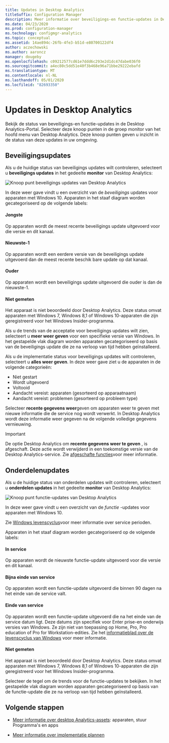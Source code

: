 ```yaml
---
title: Updates in Desktop Analytics
titleSuffix: Configuration Manager
description: Meer informatie over beveiligings-en functie-updates in Desktop Analytics.
ms.date: 04/23/2020
ms.prod: configuration-manager
ms.technology: configmgr-analytics
ms.topic: conceptual
ms.assetid: 14ae894c-26fb-4fe3-b51d-e80700122df4
author: aczechowski
ms.author: aaroncz
manager: dougeby
ms.openlocfilehash: c09212577cd61e7ddd6c293e2d1dc47dabe036f0
ms.sourcegitcommit: a4ec80c5dd51e40f3b468e96a71bbe29222ebafd
ms.translationtype: MT
ms.contentlocale: nl-NL
ms.lasthandoff: 05/01/2020
ms.locfileid: "82693350"
---
```

# <a name="updates-in-desktop-analytics"></a>Updates in Desktop Analytics

Bekijk de status van beveiligings-en functie-updates in de Desktop Analytics-Portal. Selecteer deze knoop punten in de groep monitor van het hoofd menu van Desktop Analytics. Deze knoop punten geven u inzicht in de status van deze updates in uw omgeving.


## <a name="security-updates"></a>Beveiligingsupdates

Als u de huidige status van beveiligings updates wilt controleren, selecteert u **beveiligings updates** in het gedeelte **monitor** van Desktop Analytics:

![Knoop punt beveiligings updates van Desktop Analytics](media/security-updates.png)

In deze weer gave vindt u een overzicht van de *beveiligings* updates voor apparaten met Windows 10. Apparaten in het staaf diagram worden gecategoriseerd op de volgende labels:

#### <a name="latest"></a>Jongste

Op apparaten wordt de meest recente beveiligings update uitgevoerd voor die versie en dit kanaal.

#### <a name="latest-1"></a>Nieuwste-1

Op apparaten wordt een eerdere versie van de beveiligings update uitgevoerd dan de meest recente beschik bare update op dat kanaal.

#### <a name="older"></a>Ouder

Op apparaten wordt een beveiligings update uitgevoerd die ouder is dan de nieuwste-1.

#### <a name="not-measured"></a>Niet gemeten

Het apparaat is niet beoordeeld door Desktop Analytics. Deze status omvat apparaten met Windows 7, Windows 8,1 of Windows 10-apparaten die zijn geregistreerd voor het Windows Insider-programma.  

Als u de trends van de acceptatie voor beveiligings updates wilt zien, selecteert u **meer weer geven** voor een specifieke versie van Windows. In het gestapelde vlak diagram worden apparaten gecategoriseerd op basis van de beveiligings update die ze na verloop van tijd hebben geïnstalleerd.

Als u de implementatie status voor beveiligings updates wilt controleren, selecteert u **alles weer geven**. In deze weer gave ziet u de apparaten in de volgende categorieën:

- Niet gestart
- Wordt uitgevoerd
- Voltooid
- Aandacht vereist: apparaten (gesorteerd op apparaatnaam)
- Aandacht vereist: problemen (gesorteerd op probleem type)

Selecteer **recente gegevens weer**geven om apparaten weer te geven met nieuwe informatie die de service nog wordt verwerkt. In Desktop Analytics wordt deze informatie weer gegeven na de volgende volledige gegevens vernieuwing.

  > [!IMPORTANT]
  > De optie Desktop Analytics om **recente gegevens weer te geven** , is afgeschaft. Deze actie wordt verwijderd in een toekomstige versie van de Desktop Analytics-service. Zie [afgeschafte functies](../core/plan-design/changes/deprecated/removed-and-deprecated-cmfeatures.md)voor meer informatie.<!--7080949-->  

## <a name="feature-updates"></a>Onderdelenupdates

Als u de huidige status van onderdelen updates wilt controleren, selecteert u **onderdelen updates** in het gedeelte **monitor** van Desktop Analytics:

![Knoop punt functie-updates van Desktop Analytics](media/feature-updates.png)

In deze weer gave vindt u een overzicht van de *functie* -updates voor apparaten met Windows 10.

Zie [Windows levenscyclus](https://support.microsoft.com/help/13853/windows-lifecycle-fact-sheet)voor meer informatie over service perioden.  

Apparaten in het staaf diagram worden gecategoriseerd op de volgende labels:

#### <a name="in-service"></a>In service

Op apparaten wordt de nieuwste functie-update uitgevoerd voor die versie en dit kanaal.  

#### <a name="near-end-of-service"></a>Bijna einde van service

Op apparaten wordt een functie-update uitgevoerd die binnen 90 dagen na het einde van de service valt.

#### <a name="end-of-service"></a>Einde van service

Op apparaten wordt een functie-update uitgevoerd die na het einde van de service datum ligt. Deze datums zijn specifiek voor Enter prise-en onderwijs versies van Windows. Ze zijn niet van toepassing op Home, Pro, Pro education of Pro for Workstation-edities. Zie het [informatieblad over de levenscyclus van Windows](https://support.microsoft.com/help/13853/windows-lifecycle-fact-sheet) voor meer informatie.

#### <a name="not-measured"></a>Niet gemeten

Het apparaat is niet beoordeeld door Desktop Analytics. Deze status omvat apparaten met Windows 7, Windows 8,1 of Windows 10-apparaten die zijn geregistreerd voor het Windows Insider-programma.

Selecteer de tegel om de trends voor de functie-updates te bekijken. In het gestapelde vlak diagram worden apparaten gecategoriseerd op basis van de functie-update die ze na verloop van tijd hebben geïnstalleerd.

## <a name="next-steps"></a>Volgende stappen

- [Meer informatie over desktop Analytics-assets](about-assets.md): apparaten, stuur Programma's en apps  

- [Meer informatie over implementatie plannen](about-deployment-plans.md)  
